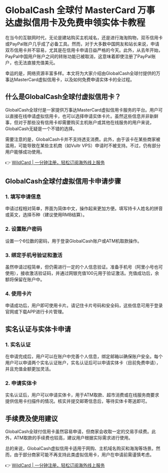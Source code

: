 # GlobalCash 全球付 MasterCard 万事达虚拟信用卡及免费申领实体卡教程

在当今的互联网时代，无论是建站购买主机域名，还是进行海淘购物，双币信用卡或PayPal账户几乎成了必备工具。然而，对于大多数中国网友和站长来说，申请双币信用卡并不容易，尤其是在信用卡申请日益严格的今天。此外，从去年开始，PayPal中国用户账户之间的转账功能已被取消，这意味着即使注册了PayPal账户，也无法直接充值美元。

幸运的是，网络资源丰富多样。本文将为大家介绍由GlobalCash全球付提供的万事达MasterCard虚拟信用卡，以及如何免费申请实体卡的全过程。

## 什么是GlobalCash全球付虚拟信用卡？

GlobalCash全球付是一家提供万事达MasterCard虚拟信用卡服务的平台。用户可以直接在线申请虚拟信用卡，也可以选择申请实体卡片。虽然这些信息并非新鲜事，但对于那些没有信用卡却需要购买主机账户或其他在线服务的用户来说，GlobalCash无疑是一个不错的选择。

需要注意的是，GlobalCash卡并不支持透支消费。此外，由于该卡在某些商家被滥用，可能导致在某些主机商（如Vultr VPS）申请时不被支持。不过，仍有部分用户能够成功使用。

👉 [WildCard | 一分钟注册，轻松订阅海外线上服务](https://bbtdd.com/WildCard)

## GlobalCash全球付虚拟信用卡申请步骤

### 1. 填写申请信息

申请过程相对简单，界面为简体中文，操作起来更加方便。填写持卡人姓名的拼音或英文，选择币种（建议使用RMB结算）。

### 2. 设置账户密码

设置一个6位数的密码，用于登录GlobalCash账户或ATM机取款操作。

### 3. 绑定手机号验证和激活

虽然申请过程简单，但仍需进行一定的个人信息验证。准备手机号（阿里小号也可使用），接收激活验证码，并通过网银充值100元用于验证激活。充值成功后，余额将保留在账户中。

### 4. 使用卡片

申请成功后，用户即可使用卡片。请记住卡片号码和安全码，这些信息可用于登录官网或下载APP进行卡片管理。

## 实名认证与实体卡申请

### 1. 实名认证

在申请完成后，用户可以在账户中完善个人信息，绑定邮箱以确保账户安全。每个用户可以申请两个实名认证账户，实名认证后可以申请实体卡（目前免费申请），并且充值金额更加灵活。

### 2. 申请实体卡

实名认证后，用户可以申请实体卡，用于ATM取款、超市消费或在线服务商要求提供信用卡扫描件的情况。核实并提交邮寄信息后，等待实体卡寄送即可。

## 手续费及使用建议

GlobalCash全球付信用卡虽然容易申请，但商家会收取一定的交易手续费。此外，ATM取款的手续费也较高，建议用户根据实际需求进行使用。

总的来说，GlobalCash虚拟信用卡适用于网购、主机域名购买和海淘等场景。然而，由于部分商家可能不再支持此类虚拟信用卡，用户在申请前需谨慎考虑。

👉 [WildCard | 一分钟注册，轻松订阅海外线上服务](https://bbtdd.com/WildCard)